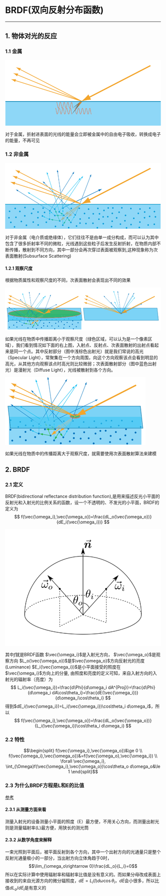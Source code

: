 # BRDF(双向反射分布函数)
----
## 1. 物体对光的反应

### 1.1 金属

![](./metal.png)

对于金属，折射进表面的光线的能量会立即被金属中的自由电子吸收，转换成电子的能量，不再可见
### 1.2 非金属

![](./nonmetal.png)

对于非金属（电介质或绝缘体），它们往往不是由单一成分构成，而可以认为其中包含了很多折射率不同的微粒，光线遇到这些粒子后发生反射折射，在物质内部不断传播，散射到不同方向，其中一部分会再次穿过表面被观察到,这种现象称为次表面散射(Subsurface Scattering)
#### 1.2.1 观察尺度
根据物质属性和观察尺度的不同，次表面散射会表现出不同的效果

![](./diffuse.png)

如果光线在物质中传播距离小于观察尺度（绿色区域，可以认为是一个像素区域），我们看到情况如下面的右上图，入射点、反射点、次表面散射的出射点看起来是同一个点。其中反射部分（图中浅棕色出射光）就是我们常说的高光（Specular Light），常聚集在一个方向周围，向这个方向观察该点会看到明显的高光，从其他方向观察该点时高光则比较微弱；次表面散射部分（图中蓝色出射光）是漫射光（Diffuse Light），光线被散射到各个方向。

![](./Subsurface.png)

如果光线在物质中的传播距离大于观察尺度，就需要使用次表面散射算法来建模

## 2. BRDF

### 2.1 定义
BRDF(bidirectional reflectance distribution function),是用来描述反光小平面的反射光和入射光的比例关系的函数，设一个不透明的、不发光的小平面，BRDF的定义为
$$
f(\vec{\omega_i},\vec{\omega_o})=\frac{dL_o(\vec{\omega_o})}{dE_i(\vec{\omega_i})}
$$

![](./BRDF.svg)

其中$f$就是BRDF函数
$\vec{\omega_i}$是入射光方向，
$\vec{\omega_o}$是观察方向
$L_o(\vec{\omega_o})$是$\vec{\omega_o}$方向反射光的亮度(Luminance)
$E_i(\vec{\omega_i})$是小平面接受的照度在$\vec{\omega_i}$方向上的分量, 由照度和亮度的定义可知，来自入射方向的入射光的辐射率（亮度）为
$$
L_i(\vec{\omega_i})=\frac{d\Phi}{d\omega_i dA^{Proj}}=\frac{d\Phi}{d\omega_i dA\cos\theta_i}=\frac{dE(\vec{\omega_i})}{d\omega_i\cos\theta_i}
$$
得到$dE_i(\vec{\omega_i})=L_i(\vec{\omega_i})\cos\theta_i d\omega_i$，所以
$$
f(\vec{\omega_i},\vec{\omega_o})=\frac{dL_o(\vec{\omega_o})}{L_i(\vec{\omega_i})\cos\theta_i d\omega_i}
$$

### 2.2 特性

$$\begin{split}
f(\vec{\omega_i},\vec{\omega_o})&\ge 0 \\
f(\vec{\omega_i},\vec{\omega_o})&=f(\vec{\omega_o},\vec{\omega_i}) \\
\forall \vec{\omega_i}, \int_{\Omega}f(\vec{\omega_i},\vec{\omega_o})\cos\theta_o d\omega_o&\le 1 
\end{split}$$

### 2.3 **为什么BRDF方程是L和E的比值**
[参考](https://zhuanlan.zhihu.com/p/21376124)
#### 2.3.1 从测量方面来看
测量入射光的设备测量小平面的照度（E）最方便，不用关心方向，而测量出射光则是测量辐射率(L)最方便，用狭长的测光筒
#### 2.3.2 从数学角度来解释
一束光照到平面后，被平面反射到各个方向，其中一个出射方向的光通量只是整个反射光通量极小的一部分，当出射方向立体角趋于0时，
$$\lim_{\omega_o\rightarrow 0}\frac{dL_o}{L_i}=0$$
所以在实际计算中使用辐射率和辐射率比值是没有意义的。而如果分母改成表面上接收到的来自光源方向的微分辐照度，$dE=L_i(l)d\omega\cos\theta_i$，$dE$会小很多，所以比值$dL_o/dE_i$是有意义的
